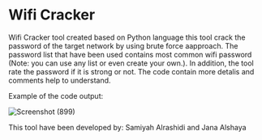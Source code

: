 # Wifi Cracker
 
 
Wifi Cracker tool created based on Python language this tool crack the password of the target network by using brute force aapproach. The password list that have been used contains most common wifi password (Note: you can use any list or even create your own.). In addition, the tool rate the password if it is strong or not. The code contain more detalis and comments help to understand.


Example of the code output:

![Screenshot (899)](https://user-images.githubusercontent.com/102079469/170387235-7afc5144-08a1-476e-a55c-22d7704ea957.png)




This tool have been developed by: Samiyah Alrashidi and Jana Alshaya
